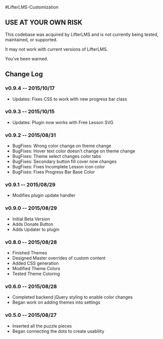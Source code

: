 #LifterLMS-Customization

## USE AT YOUR OWN RISK

This codebase was acquired by LifterLMS and is not currently being tested, maintained, or supported.

It may not work with current versions of LifterLMS.

You've been warned.


## Change Log
### v0.9.4 -- 2015/10/17
+ Updates: Fixes CSS to work with new progress bar class

### v0.9.3 -- 2015/10/15
+ Updates: Plugin now works with Free Lesson SVG

### v0.9.2 -- 2015/08/31
+ BugFixes: Wrong color change on theme change
+ BugFixes: Hover text color doesn't change on theme change
+ BugFixes: Theme select changes color tabs
+ BugFixes: Secondary button fill cover now changes
+ BugFixes: Fixes Incomplete Lesson icon color
+ BugFixes: Fixes Progress Bar Base Color

### v0.9.1 -- 2015/08/29
+ Modifies plugin update handler

### v0.9.0 -- 2015/08/29
+ Initial Beta Version
+ Adds Donate Button
+ Adds Updater to plugin

### v0.8.0 -- 2015/08/28
+ Finished Themes
+ Designed Master overrides of custom content
+ Added CSS generation
+ Modified Theme Colors
+ Tested Theme Coloring

### v0.6.0 -- 2015/08/28
+ Completed backend jQuery styling to enable color changes
+ Began work on adding themes into settings

### v0.5.0 -- 2015/08/27
+ Inserted all the puzzle pieces
+ Began connecting the dots to create usability
